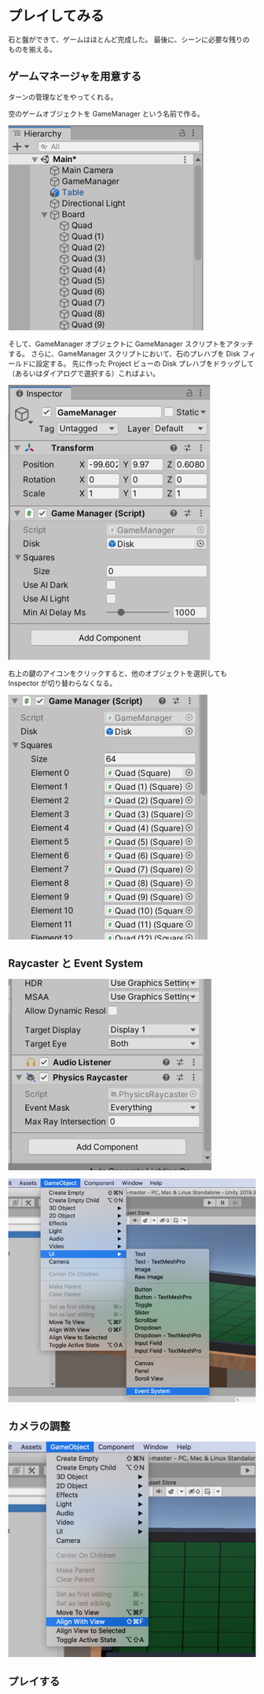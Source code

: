 # プレイしてみる

石と盤ができて、ゲームはほとんど完成した。
最後に、シーンに必要な残りのものを揃える。

## ゲームマネージャを用意する

ターンの管理などをやってくれる。

空のゲームオブジェクトを GameManager という名前で作る。

![Game Manager](./Images/GameManager.png)

そして、GameManager オブジェクトに GameManager スクリプトをアタッチする。
さらに、GameManager スクリプトにおいて、石のプレハブを Disk フィールドに設定する。
先に作った Project ビューの Disk プレハブをドラッグして（あるいはダイアログで選択する）こればよい。

![Game Manager Inspector](./Images/GameManagerInspector.png)

右上の鍵のアイコンをクリックすると、他のオブジェクトを選択しても Inspector が切り替わらなくなる。

![Set Squares](./Images/SetSquares.png)

## Raycaster と Event System

![Physics Raycaster](./Images/PhysicsRaycaster.png)

![Add Event System](./Images/EventSystem.png)

## カメラの調整

![Align With View](./Images/AlignWithView.png)

## プレイする
